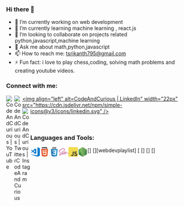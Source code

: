 ### Hi there 👋

<!--
**srikantht123/srikantht123** is a ✨ _special_ ✨ repository because its `README.md` (this file) appears on your GitHub profile.

Here are some ideas to get you started:

- 🔭 I’m currently working on ...
- 🌱 I’m currently learning ...
- 👯 I’m looking to collaborate on ...
- 🤔 I’m looking for help with ...
- 💬 Ask me about ...
- 📫 How to reach me: ...
- 😄 Pronouns: ...
- ⚡ Fun fact: ...
-->

- 🔭 I’m currently working on web development
- 🌱 I’m currently learning machine learning , react.js 
- 👯 I’m looking to collaborate on projects related python,javascript,machine learning
- 💬 Ask me about math,python,javascript
- 📫 How to reach me: tsrikanth795@gmail.com
- ⚡ Fun fact: i love to play chess,coding, solving math problems and creating youtube videos.

### Connect with me:

[<img align="left" alt="CodeAndCurious | YouTube" width="22px" src="https://cdn.jsdelivr.net/npm/simple-icons@v3/icons/youtube.svg" />][youtube]
[<img align="left" alt="CodeAndCurious | TwitterCodeAndCurious" width="22px" src="https://cdn.jsdelivr.net/npm/simple-icons@v3/icons/twitter.svg" />][twitter]
[<img align="left" alt=CodeAndCurious | LinkedIn" width="22px" src="https://cdn.jsdelivr.net/npm/simple-icons@v3/icons/linkedin.svg" />][linkedin]
[<img align="left" alt="CodeAndCurious | Instagram" width="22px" src="https://cdn.jsdelivr.net/npm/simple-icons@v3/icons/instagram.svg" />][instagram]

<br />


### Languages and Tools:

[<img align="left" alt="Visual Studio Code" width="26px" src="https://raw.githubusercontent.com/github/explore/80688e429a7d4ef2fca1e82350fe8e3517d3494d/topics/visual-studio-code/visual-studio-code.png" />]
[<img align="left" alt="HTML5" width="26px" src="https://raw.githubusercontent.com/github/explore/80688e429a7d4ef2fca1e82350fe8e3517d3494d/topics/html/html.png" />][webdevplaylist]
[<img align="left" alt="CSS3" width="26px" src="https://raw.githubusercontent.com/github/explore/80688e429a7d4ef2fca1e82350fe8e3517d3494d/topics/css/css.png" />
[<img align="left" alt="Sass" width="26px" src="https://raw.githubusercontent.com/github/explore/80688e429a7d4ef2fca1e82350fe8e3517d3494d/topics/sass/sass.png" />]
[<img align="left" alt="JavaScript" width="26px" src="https://raw.githubusercontent.com/github/explore/80688e429a7d4ef2fca1e82350fe8e3517d3494d/topics/javascript/javascript.png" />]
[<img align="left" alt="Node.js" width="26px" src="https://raw.githubusercontent.com/github/explore/80688e429a7d4ef2fca1e82350fe8e3517d3494d/topics/nodejs/nodejs.png" />]

<br />
<br />






[twitter]: https://twitter.com/CodeAndCurious
[youtube]: https://www.youtube.com/channel/UCavnrcnSY0R9xguG-6t5VLw
[instagram]: https://www.instagram.com/codeandcurious/
[linkedin]: https://www.linkedin.com/in/srikantht165/
